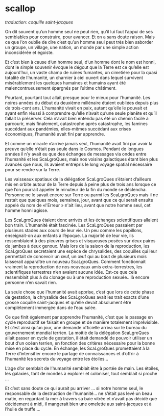 # scallop

*traduction: coquille saint-jacques*


On dit souvent qu’un homme seul ne peut rien, qu’il lui faut l’appui de ses semblables pour construire, pour avancer. Et on a sans doute raison. Mais ce que l’on oublie de dire c’est qu’un homme seul peut très bien saborder un groupe, un village, une nation, un monde par une simple action inconsidérée et égoiste. 

Et c’est bien à cause d’un homme seul, d’un homme dont le nom est honni, dont le simple souvenir évoque le dégout que la Terre est ce qu’elle est aujourd’hui, un vaste champ de ruines fumantes, un cimetière pour la quasi totalité de l’humanité, un charnier à ciel ouvert dans lequel survivent misérablement les quelques humaines et humains ayant été malencontrueusement épargnés par l’ultime châtiment. 

Pourtant, pourtant tout allait presque pour le mieux pour l’humanité. Les noires années du début du deuxième millénaire étaient oubliées depuis plus de trois-cent ans. L’humanité vivait en paix, autant qu’elle le pouvait et ayant enfin réussi à comprendre qu’elle n’avait qu’une seule planête et qu’il fallait la préserver. Cela n’avait bien entendu pas été un chemin facile à parcourir, mais finalement, catastrophe après catastrophe, les famines succédant aux pandémies, elles-mêmes succédant aux crises économiques, l’humanité avait fini par apprendre. 

Et comme un miracle n’arrive jamais seul, l’humanité avait fini par avoir la preuve qu’elle n’était pas seule dans le Cosmos. Pendant de longues années il n’y avait eu que des échanges de messages via ondes entre l’humanité et les ScaLgroQues, mais nos voisins galactiques étant bien plus avancés que nous, ils avaient entrepris le long voyage spatial nécessaire pour se rendre sur la Terre. 

Les vaisseaux spatiaux de la délégation ScaLgroQues s’étaient d’ailleurs mis en orbite autour de la Terre depuis à peine plus de trois ans lorsque ce que l’on pourrait appeler le minuteur de la fin du monde se déclencha. Personne ne le savait encore sur Terre ou parmi les  ScaLgroQues mais il ne restait que quelques mois, semaines, jour, avant que ce qui serait ensuite appelé du nom de «l’Erreur » n'ait lieu, avant que notre homme seul, cet homme honni agisse. 

Les ScaLgroQues étaient donc arrivés et les échanges scientifiques allaient bon train. L’humanité était fascinée. Les ScaLgroQues passaient par plusieurs stades aux cours de leur vie. Un peu comme les papillons, enseignait-on aux enfants à l’époque. La majorité de leur vie, ils ressemblaient à des pieuvres grises et visqueuses posées sur deux paires de jambes à deux genoux. Mais lors de la saison de la reproduction, les ScaLgroQues secretaient une espèce de chrysalides, des coquilles qui leur permettait de concevoir un œuf, un œuf qui au bout de plusieurs mois laisserait apparaître un nouveau ScaLgroQues. Comment fonctionnait vraiment la reproduction de nos nouveaux amis extra-terrestres, les scientifiques terrestres n’en avaient aucune idée. Est-ce que cela ressemblait plus à du clonage ou à une reproduction sexuée.. là encore personne n’en savait rien. 

La seule chose que l’humanité avait apprise, c’est que lors de cette phase de gestation, la chrysalide des ScaLgroQues avait les trait exacts d’une grosse coquille saint-jacques et qu’elle devait absolument être complétement immergée dans de l’eau salée. 

Ce que finit également par apprendre l’humanité, c’est que le passage en cycle reproductif se faisait en groupe et de manière totalement imprévisible. Et c’est ainsi qu’un jour, une demande officielle arriva sur le bureau du gouvernement mondial terrien. La moitié de la délégation ScaLgroQues allait passer en cycle de gestation, il était demandé de pouvoir utiliser un bout d’un océan terrien, en fonction des critères nécessaire pour la bonne mise en place du cycle. En échange, les ScaLgroQues promettaient à la Terre d’intensifier encore le partage de connaissances et d’offrir à l’humanité les secrets du voyage entre les étoiles… 

L’age d’or semblait de l’humanité semblait être à portée de main. Les étoiles, les galaxies, tant de mondes à explorer et coloniser, tout semblait si proche … 


Et c’est sans doute ce qui aurait pu arriver … si notre homme seul, le responsable de la destruction de l’humanité… ne s’était pas levé un beau matin, en regardant la mer à travers sa baie vitrée et n’avait pas décidé que décidement à midi, il mangerait bien une omelette aux saint-jacques et à l’huile de truffe ...
